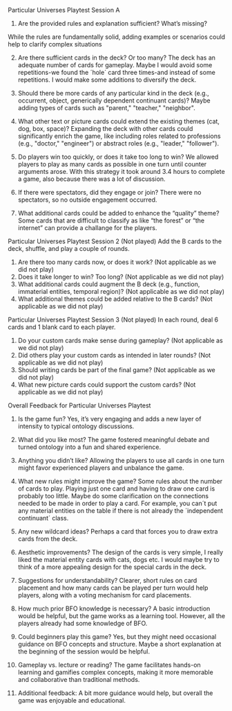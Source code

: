 Particular Universes Playtest Session A

1. Are the provided rules and explanation sufficient? What’s missing?
<p>
While the rules are fundamentally solid, adding examples or scenarios could help to clarify complex situations
</p>

2. Are there sufficient cards in the deck? Or too many?
The deck has an adequate number of cards for gameplay. 
Maybe I would avoid some repetitions-we found the ´hole´ card three times-and instead of some repetitions.
I would make some additions to diversify the deck.

3. Should there be more cards of any particular kind in the deck (e.g., occurrent, object, generically dependent continuant cards)?
Maybe adding types of cards such as "parent," "teacher," "neighbor".

4. What other text or picture cards could extend the existing themes (cat, dog, box, space)?
Expanding the deck with other cards could significantly enrich the game, like including roles related to professions (e.g., "doctor," "engineer") or abstract roles (e.g., "leader," "follower"). 

5. Do players win too quickly, or does it take too long to win?
We allowed players to play as many cards as possible in one turn until counter arguments arose. 
With this strategy it took around 3.4 hours to complete a game, also because there was a lot of discussion.

6. If there were spectators, did they engage or join?
There were no spectators, so no outside engagement occurred.

7. What additional cards could be added to enhance the “quality” theme?
Some cards that are difficult to classify as like “the forest” or “the internet” can provide a challange for the players.

Particular Universes Playtest Session 2 (Not played)
Add the B cards to the deck, shuffle, and play a couple of rounds.

1. Are there too many cards now, or does it work?
(Not applicable as we did not play)
2. Does it take longer to win? Too long?
(Not applicable as we did not play)
3. What additional cards could augment the B deck (e.g., function, immaterial entities, temporal region)?
(Not applicable as we did not play)
4. What additional themes could be added relative to the B cards?
(Not applicable as we did not play)

Particular Universes Playtest Session 3 (Not played)
In each round, deal 6 cards and 1 blank card to each player.

1. Do your custom cards make sense during gameplay?
(Not applicable as we did not play)
2. Did others play your custom cards as intended in later rounds?
(Not applicable as we did not play)
3. Should writing cards be part of the final game?
(Not applicable as we did not play)
4. What new picture cards could support the custom cards?
(Not applicable as we did not play)


Overall Feedback for Particular Universes Playtest

1. Is the game fun?
Yes, it’s very engaging and adds a new layer of intensity to typical ontology discussions.

2. What did you like most?
The game fostered meaningful debate and turned ontology into a fun and shared experience.

3. Anything you didn’t like?
Allowing the players to use all cards in one turn might favor experienced players and unbalance the game.

4. What new rules might improve the game?
Some rules about the number of cards to play. Playing just one card and having to draw one card is probably too little. 
Maybe do some clarification on the connections needed to be made in order to play a card. 
For example, you can´t put any material entities on the table if there is not already the ´independent continuant´ class.

5. Any new wildcard ideas?
Perhaps a card that forces you to draw extra cards from the deck.

6. Aesthetic improvements?
The design of the cards is very simple, I really liked the material entity cards with cats, dogs etc. 
I would maybe try to think of a more appealing design for the special cards in the deck.

7. Suggestions for understandability?
Clearer, short rules on card placement and how many cards can be played per turn would help players, along with a voting mechanism for card placements.

8. How much prior BFO knowledge is necessary?
A basic introduction would be helpful, but the game works as a learning tool. 
However, all the players already had some knowledge of BFO.

9. Could beginners play this game?
Yes, but they might need occasional guidance on BFO concepts and structure. 
Maybe a short explanation at the beginning of the session would be helpful.

10. Gameplay vs. lecture or reading?
The game facilitates hands-on learning and gamifies complex concepts, making it more memorable and collaborative than traditional methods.

11. Additional feedback:
A bit more guidance would help, but overall the game was enjoyable and educational.
